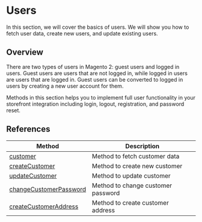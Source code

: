 # Users

In this section, we will cover the basics of users. We will show you how to fetch user data, create new users, and update existing users.

## Overview

There are two types of users in Magento 2: guest users and logged in users. Guest users are users that are not logged in, while logged in users are users that are logged in. Guest users can be converted to logged in users by creating a new user account for them.

Methods in this section helps you to implement full user functionality in your storefront integration including login, logout, registration, and password reset.

## References
| Method                                                                           | Description                        |
|----------------------------------------------------------------------------------|------------------------------------|
| [customer](/integrations/magento/api/magento-api/customer)                             | Method to fetch customer data      |
| [createCustomer](/integrations/magento/api/magento-api/createCustomer)                 | Method to create new customer      |
| [updateCustomer](/integrations/magento/api/magento-api/updateCustomer)                 | Method to update customer          |
| [changeCustomerPassword](/integrations/magento/api/magento-api/changeCustomerPassword) | Method to change customer password |
| [createCustomerAddress](/integrations/magento/api/magento-api/createCustomerAddress)  | Method to create customer address  |



